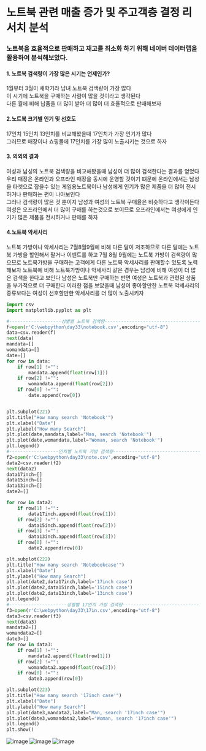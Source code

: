 <h1> 노트북 관련 매출 증가 및 주고객층 결정 리서치 분석 </h1>


<h3>노트북을 효율적으로 판매하고 재고를 최소화 하기 위해 네이버 데이터랩을 활용하여 분석해보았다.</h3>

 
<h4>1. 노트북 검색량이 가장 많은 시기는 언제인가?</h4>
<p> 1월부터 3월이 새학기라 남녀 노트북 검색량이 가장 많다 <br>
이 시기에 노트북을 구매하는 사람이 많을 것이라고 생각된다 <br>
 다른 월에 비해 납품을 더 많이 받아 더 많이 더 효율적으로 판매해보자</p>

 <h4>2.노트북 크기별 인기 및 선호도</h4>
<p>17인치 15인치 13인치를 비교해봤을때 17인치가 가장 인기가 많다 <br>
 그러므로 매장이나 쇼핑몰에 17인치를 가장 많이 노출시키는 것으로 하자</p>
 <h4>3. 의외의 결과</h4>
<p>여성과 남성의 노트북 검색량을 비교해봤을때 남성이 더 많이 검색한다는 결과를 얻었다<br>
 우리 매장은 온라인과 오프라인 매장을 동시에 운영할 것이기 떄문에 온라인에서는 남성을 타겟으로 잡을수 있는 게임용노트북이나 남성에게 인기가 많은 제품을
더 많이 전시하거나 판매하는 편이 나아보인다 <br>
 그러나 검색량이 많은 것 뿐이지 남성과 여성의 노트북 구매율은 비슷하다고 생각이든다 
 여성은 오프라인에서 더 많이 구매를 하는것으로 보이므로 오프라인에서는 여성에게 인기가 많은 제품을 전시하거나 판매를 하자</p>

<h4>4.노트북 악세사리 </h4>
<p>노트북 가방이나 악세사리는 7월8월9월에 비해 다른 달이 저조하므로 다른 달에는 노트북 가방을 할인해서 팔거나 이벤트를 하고
7월 8월 9월에는 노트북 가방이 검색량이 많으므로 노트북가방을 구매하는 고객에게 다른 노트북 악세사리를 판매할수 있도록 노력해보자
 노트북에 비해 노트북가방이나 악세사리 같은 경우는 남성에 비해 여성이 더 많은 검색을 한다고 보인다
 남성은 노트북만 구매하는 반면 여성은 노트북과 관련된 상품을 부가적으로 더 구매한다 이러한 점을 보았을때 남성이 좋아할만한 노트북 악세사리의 종류보다는
 여성이 선호할만한 악세사리를 더 많이 노출시키자
 
 
``` python
import csv
import matplotlib.pyplot as plt

#-------------------성별별 노트북 검색량----------------------------------------------------------
f=open(r'C:\webpython\day33\notebook.csv',encoding="utf-8")
data=csv.reader(f)
next(data)
mandata=[]
womandata=[]
date=[]
for row in data:
    if row[1] !="":
        mandata.append(float(row[1]))
    if row[2] !="":
        womandata.append(float(row[2]))
    if row[0] !="":
        date.append(row[0])


plt.subplot(221)
plt.title("How many search 'Notebook'")
plt.xlabel("Date")
plt.ylabel("How many Search")
plt.plot(date,mandata,label="Man, search 'Notebook'")
plt.plot(date,womandata,label="Woman, search 'Notebook'")
plt.legend()
#------------------인치별 노트북 가방 검색량------------------------------------------------------
f2=open(r'C:\webpython\day33\note.csv',encoding="utf-8")
data2=csv.reader(f2)
next(data2)
data17inch=[]
data15inch=[]
data13inch=[]
date2=[]

for row in data2:
    if row[1] !="":
        data17inch.append(float(row[1]))
    if row[2] !="":
        data15inch.append(float(row[2]))
    if row[3] !="":
        data13inch.append(float(row[3]))
    if row[0] !="":
        date2.append(row[0])

plt.subplot(222)
plt.title("How many search 'Notebookcase'")
plt.xlabel("Date")
plt.ylabel("How many Search")
plt.plot(date2,data17inch,label='17inch case')
plt.plot(date2,data15inch,label='15inch case')
plt.plot(date2,data13inch,label='13inch case')
plt.legend()
#---------------------성별별 17인치 가방 검색량-------------------------------------------------
f3=open(r'C:\webpython\day33\17in.csv',encoding="utf-8")
data3=csv.reader(f3)
next(data3)
mandata2=[]
womandata2=[]
date3=[]
for row in data3:
    if row[1] !="":
        mandata2.append(float(row[1]))
    if row[2] !="":
        womandata2.append(float(row[2]))
    if row[0] !="":
        date3.append(row[0])

plt.subplot(223)
plt.title("How many search '17inch case'")
plt.xlabel("Date")
plt.ylabel("How many Search")
plt.plot(date3,mandata2,label="Man, search '17inch case'")
plt.plot(date3,womandata2,label="Woman, search '17inch case'")
plt.legend()
plt.show()
```
 


![image](https://user-images.githubusercontent.com/122436372/219250405-a5c7118a-50ab-4a8f-8c76-69216f22c4f4.png)
![image](https://user-images.githubusercontent.com/122436372/219250465-f15d9128-5f96-45e2-ab83-98c0381f51d5.png)
![image](https://user-images.githubusercontent.com/122436372/219250520-c0961d16-a156-479e-87b0-7c414e3a9f05.png)
